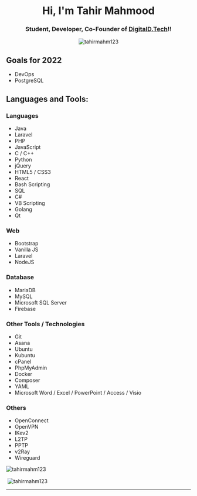 <h1 align="center">Hi, I'm Tahir Mahmood</h1>
<h3 align="center"> Student, Developer, Co-Founder of <a href="https://digitaldtech.com">DigitalD.Tech</a>!!</h3>

<p align="center"> <img src="https://komarev.com/ghpvc/?username=tahirmahm123&label=Profile%20views&color=0e75b6&style=flat" alt="tahirmahm123" /> </p>


## Goals for 2022
- DevOps
- PostgreSQL

## Languages and Tools:
### Languages
- Java
- Laravel
- PHP
- JavaScript
- C / C++
- Python
- jQuery
- HTML5 / CSS3
- React
- Bash Scripting
- SQL
- C#
- VB Scripting
- Golang
- Qt 

### Web
- Bootstrap
- Vanilla JS
- Laravel
- NodeJS

### Database
- MariaDB
- MySQL
- Microsoft SQL Server
- Firebase 


### Other Tools / Technologies 
- Git
- Asana
- Ubuntu
- Kubuntu
- cPanel
- PhpMyAdmin
- Docker
- Composer
- YAML
- Microsoft Word / Excel / PowerPoint / Access / Visio

### Others
- OpenConnect
- OpenVPN
- IKev2
- L2TP
- PPTP
- v2Ray
- Wireguard


<p><img align="center" src="https://github-readme-stats.vercel.app/api/top-langs?username=tahirmahm123&show_icons=true&locale=en&layout=compact" alt="tahirmahm123" /></p>

<p>&nbsp;<img align="center" src="https://github-readme-stats.vercel.app/api?username=tahirmahm123&count_private=true&show_icons=true&locale=en" alt="tahirmahm123" /></p>

---
